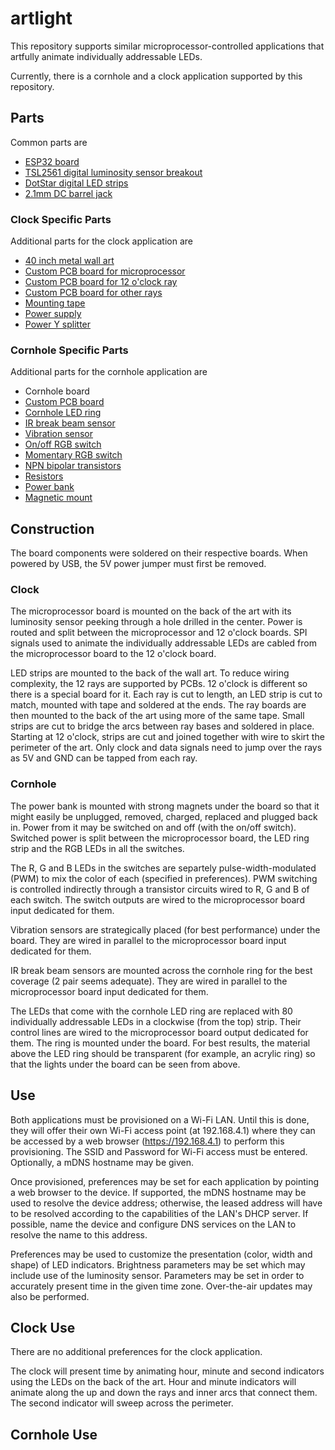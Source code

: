 # artlight
This repository supports similar microprocessor-controlled applications
that artfully animate individually addressable LEDs.

Currently, there is a cornhole and a clock application supported by this repository.

## Parts

Common parts are
* [ESP32 board](https://www.adafruit.com/product/3405)
* [TSL2561 digital luminosity sensor breakout](https://www.adafruit.com/product/439)
* [DotStar digital LED strips](https://www.adafruit.com/product/2241)
* [2.1mm DC barrel jack](https://www.adafruit.com/product/373)

### Clock Specific Parts

Additional parts for the clock application are
* [40 inch metal wall art](https://www.etsy.com/listing/614388701/round-metal-wall-art-perfect)
* [Custom PCB board for microprocessor](https://github.com/rtyle/artlight/blob/master/eagle/projects/artlight/artlight.brd)
* [Custom PCB board for 12 o'clock ray](https://github.com/rtyle/artlight/blob/master/eagle/projects/ray/ray0.brd)
* [Custom PCB board for other rays](https://github.com/rtyle/artlight/blob/master/eagle/projects/ray/ray.brd)
* [Mounting tape](https://www.amazon.com/gp/product/B00PKI7IBG)
* [Power supply](https://www.adafruit.com/product/1466)
* [Power Y splitter](https://www.amazon.com/gp/product/B06Y5GP7SF)

### Cornhole Specific Parts

Additional parts for the cornhole application are
* Cornhole board
* [Custom PCB board](https://github.com/rtyle/artlight/blob/master/eagle/projects/artlight/artlight.cornhole.brd)
* [Cornhole LED ring](https://www.amazon.com/gp/product/B01N7SRCQJ)
* [IR break beam sensor](https://www.adafruit.com/product/2168)
* [Vibration sensor](https://www.adafruit.com/product/1766)
* [On/off RGB switch](https://www.adafruit.com/product/3424)
* [Momentary RGB switch](https://www.adafruit.com/product/3423)
* [NPN bipolar transistors](https://www.adafruit.com/product/756)
* [Resistors](https://www.adafruit.com/product/2784)
* [Power bank](https://www.amazon.com/gp/product/B072MH1434)
* [Magnetic mount](https://www.amazon.com/gp/product/B01M0DUVZV)

## Construction

The board components were soldered on their respective boards. When powered by USB, the 5V power jumper must first be removed.

### Clock

The microprocessor board is mounted on the back of the art with its luminosity sensor peeking through a hole drilled in the center. Power is routed and split between the microprocessor and 12 o'clock boards. SPI signals used to animate the individually addressable LEDs are cabled from the microprocessor board to the 12 o'clock board.

LED strips are mounted to the back of the wall art. To reduce wiring complexity, the 12 rays are supported by PCBs. 12 o'clock is different so there is a special board for it. Each ray is cut to length, an LED strip is cut to match, mounted with tape and soldered at the ends. The ray boards are then mounted to the back of the art using more of the same tape. Small strips are cut to bridge the arcs between ray bases and soldered in place. Starting at 12 o'clock, strips are cut and joined together with wire to skirt the perimeter of the art. Only clock and data signals need to jump over the rays as 5V and GND can be tapped from each ray.

### Cornhole

The power bank is mounted with strong magnets under the board so that it might easily be unplugged, removed, charged, replaced and plugged back in. Power from it may be switched on and off (with the on/off switch). Switched power is split between the microprocessor board, the LED ring strip and the RGB LEDs in all the switches.

The R, G and B LEDs in the switches are separtely pulse-width-modulated (PWM) to mix the color of each (specified in preferences).
PWM switching is controlled indirectly through a transistor circuits wired to R, G and B of each switch.
The switch outputs are wired to the microprocessor board input dedicated for them.

Vibration sensors are strategically placed (for best performance) under the board.
They are wired in parallel to the microprocessor board input dedicated for them.

IR break beam sensors are mounted across the cornhole ring for the best coverage (2 pair seems adequate).
They are wired in parallel to the microprocessor board input dedicated for them.

The LEDs that come with the cornhole LED ring are replaced with 80 individually addressable LEDs in a clockwise (from the top) strip.
Their control lines are wired to the microprocessor board output dedicated for them.
The ring is mounted under the board.
For best results, the material above the LED ring should be transparent (for example, an acrylic ring)
so that the lights under the board can be seen from above.

## Use

Both applications must be provisioned on a Wi-Fi LAN.
Until this is done, they will offer their own Wi-Fi access point (at 192.168.4.1) where they can be accessed by a web browser (https://192.168.4.1) to perform this provisioning.
The SSID and Password for Wi-Fi access must be entered.
Optionally, a mDNS hostname may be given.

Once provisioned, preferences may be set for each application by pointing a web browser to the device.
If supported, the mDNS hostname may be used to resolve the device address;
otherwise, the leased address will have to be resolved according to the capabilities of the LAN's DHCP server.
If possible, name the device and configure DNS services on the LAN to resolve the name to this address.

Preferences may be used to customize the presentation (color, width and shape) of LED indicators.
Brightness parameters may be set which may include use of the luminosity sensor.
Parameters may be set in order to accurately present time in the given time zone.
Over-the-air updates may also be performed.

## Clock Use

There are no additional preferences for the clock application.

The clock will present time by animating hour, minute and second indicators using the LEDs on the back of the art.
Hour and minute indicators will animate along the up and down the rays and inner arcs that connect them.
The second indicator will sweep across the perimeter.

## Cornhole Use


